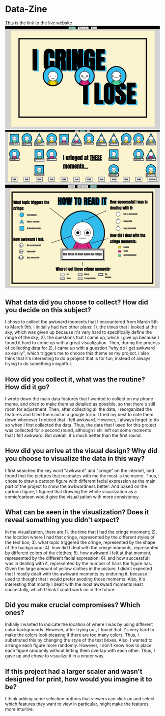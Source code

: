 # Data-Zine
[This](https://clarayao.github.io/cdv-student/projects/data-zine-cringe/) is the link to the live website
![Cover](images/cover.jpg)
![Page 2 & 3](images/page2-3.jpg)
![back](images/back.jpg)
## What data did you choose to collect? How did you decide on this subject?
I chose to collect the awkward moments that I encountered from March 5th to March 9th. I initially had two other plans: 1). the times that I looked at the sky, which was given up because it's very hard to specifically define the range of the sky; 2). the questions that I came up, which I give up because I found it hard to come up with a great visualization.
Then, during the process of collecting data for 2), I came up with a question "why do I get awkward so easily", which triggers me to choose this theme as my project. I also think that it's interesting to do a project that is for fun, instead of always trying to do something insightful.
## How did you collect it, what was the routine? How did it go?
I wrote down the main data features that I wanted to collect on my phone memo, and dried to make them as detailed as possible, so that there's still room for adjustment. Then, after collecting all the data, I reorganized the features and filled them out in a google form. I tried my best to note them down whenever I noticed that I felt awkward. However, I always forgot to do so when I first collected the data. Thus, the data that I used for this project was collected for a second round, although I still left out some moments that I felt awkward. But overall, it's much better than the first round.
## How did you arrive at the visual design? Why did you choose to visualize the data in this way?
I first searched the key word "awkward" and "cringe" on the internet, and found that the pictures that resonates with me the most is the meme. Thus, I chose to draw a cartoon figure with different facial expression as the main part of the project to show the awkwardness better. And based on the cartoon figure, I figured that drawing the whole visualization as a comic/cartoon would give the visualization with more consistency.
## What can be seen in the visualization? Does it reveal something you didn't expect?
In the visualization, there are 1). the time that I had the cringe mooment; 2). the location where I had that cringe, represented by the different styles of the text box; 3). what topic triggered the cringe, represented by the shape of the background; 4). how did I deal with the cringe moments, represented by different colors of the clothes; 5). how awkward I felt at that moment, represemted by the different facial expression; 6). and how successful I was in dealing with it, represented by the number of hairs the figure has.
Given the large amount of yellow clothes in the picture, I didn't expected that I mostly dealt with the awkward moments by enduring it, because I used to thought that I would prefer avoding those moments. Also, It's interesting that mostly I dealt with the most awkward moments least succesfully, which I think I could work on in the future.
## Did you make crucial compromises? Which ones?
Initially I wanted to indicate the location of where I was by using different color backgrounds. However, after trying out, I found that it's very hard to make the colors look pleasing if there are too many colors. Thus, I substituted this by changing the style of the text boxes.
Also, I wanted to arrange each figure more randomly. However, I don't know how to place each figure randomly without letting them overlap with each other. Thus, I gave up and chose to visualize it in a neater way.
## If this project had a larger scaler and wasn't designed for print, how would you imagine it to be?
I think adding some selection buttons that viewers can click on and select which features they want to view in particular, might make the features more intuitive.
